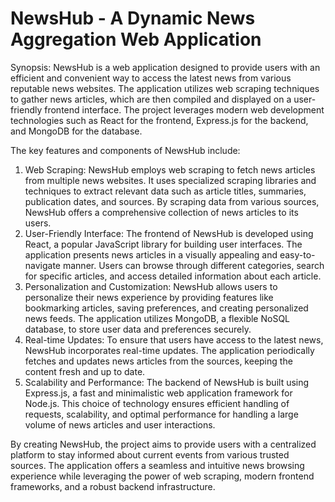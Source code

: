 # NewsHub - A Dynamic News Aggregation Web Application

Synopsis: NewsHub is a web application designed to provide users with an efficient and convenient way to access the latest news from various reputable news websites. The application utilizes web scraping techniques to gather news articles, which are then compiled and displayed on a user-friendly frontend interface. The project leverages modern web development technologies such as React for the frontend, Express.js for the backend, and MongoDB for the database.

The key features and components of NewsHub include:

1. Web Scraping: NewsHub employs web scraping to fetch news articles from multiple news websites. It uses specialized scraping libraries and techniques to extract relevant data such as article titles, summaries, publication dates, and sources. By scraping data from various sources, NewsHub offers a comprehensive collection of news articles to its users.
2. User-Friendly Interface: The frontend of NewsHub is developed using React, a popular JavaScript library for building user interfaces. The application presents news articles in a visually appealing and easy-to-navigate manner. Users can browse through different categories, search for specific articles, and access detailed information about each article.
3. Personalization and Customization: NewsHub allows users to personalize their news experience by providing features like bookmarking articles, saving preferences, and creating personalized news feeds. The application utilizes MongoDB, a flexible NoSQL database, to store user data and preferences securely.
4. Real-time Updates: To ensure that users have access to the latest news, NewsHub incorporates real-time updates. The application periodically fetches and updates news articles from the sources, keeping the content fresh and up to date.
5. Scalability and Performance: The backend of NewsHub is built using Express.js, a fast and minimalistic web application framework for Node.js. This choice of technology ensures efficient handling of requests, scalability, and optimal performance for handling a large volume of news articles and user interactions.

By creating NewsHub, the project aims to provide users with a centralized platform to stay informed about current events from various trusted sources. The application offers a seamless and intuitive news browsing experience while leveraging the power of web scraping, modern frontend frameworks, and a robust backend infrastructure.
